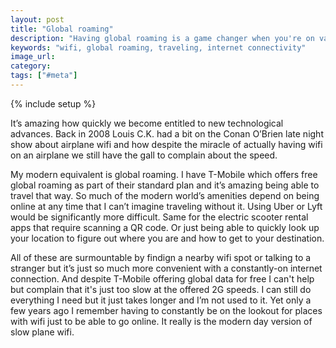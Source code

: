 ```yaml
---
layout: post
title: "Global roaming"
description: "Having global roaming is a game changer when you're on vacation these days since so many services are now accessed via phone."
keywords: "wifi, global roaming, traveling, internet connectivity"
image_url:
category:
tags: ["#meta"]
---
```

{% include setup %}

<amp-youtube data-videoid="TviGil-U2HE" layout="responsive" width="640" height="480"></amp-youtube>

It’s amazing how quickly we become entitled to new technological advances. Back in 2008 Louis C.K. had a bit on the Conan O’Brien late night show about airplane wifi and how despite the miracle of actually having wifi on an airplane we still have the gall to complain about the speed.

My modern equivalent is global roaming. I have T-Mobile which offers free global roaming as part of their standard plan and it’s amazing being able  to travel that way. So much of the modern world’s amenities depend on being online at any time that I can’t imagine traveling without it. Using Uber or Lyft would be significantly more difficult. Same for the electric scooter rental apps that require scanning a QR code. Or just being able to quickly look up your location to figure out where you are and how to get to your destination.

All of these are surmountable by findign a nearby wifi spot or talking to a stranger but it’s just so much more convenient with a constantly-on internet connection. And despite T-Mobile offering global data for free I can't help but complain that it's just too slow at the offered 2G speeds. I can still do everything I need but it just takes longer and I’m not used to it. Yet only a few years ago I remember having to constantly be on the lookout for places with wifi just to be able to go online. It really is the modern day version of slow plane wifi.
